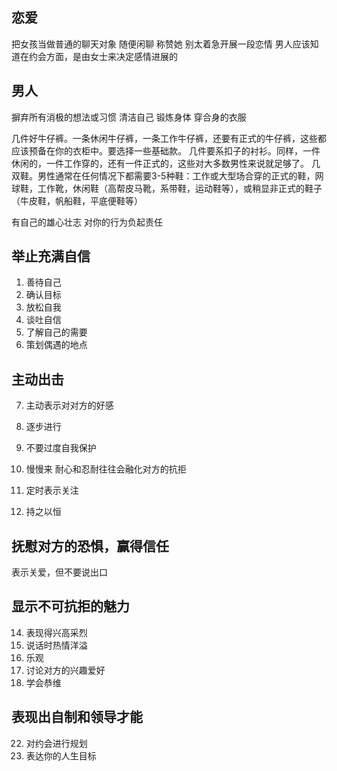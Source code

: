 ## 恋爱

把女孩当做普通的聊天对象
随便闲聊
称赞她
别太着急开展一段恋情
男人应该知道在约会方面，是由女士来决定感情进展的

## 男人
摒弃所有消极的想法或习惯
清洁自己
锻炼身体
穿合身的衣服

几件好牛仔裤。一条休闲牛仔裤，一条工作牛仔裤，还要有正式的牛仔裤，这些都应该预备在你的衣柜中。要选择一些基础款。
几件要系扣子的衬衫。同样，一件休闲的，一件工作穿的，还有一件正式的，这些对大多数男性来说就足够了。
几双鞋。男性通常在任何情况下都需要3-5种鞋：工作或大型场合穿的正式的鞋，网球鞋，工作靴，休闲鞋（高帮皮马靴，系带鞋，运动鞋等），或稍显非正式的鞋子（牛皮鞋，帆船鞋，平底便鞋等）

有自己的雄心壮志
对你的行为负起责任


## 举止充满自信

1. 善待自己
2. 确认目标
3. 放松自我
4. 谈吐自信
5. 了解自己的需要
6. 策划偶遇的地点

## 主动出击
7. 主动表示对对方的好感
8. 逐步进行
9. 不要过度自我保护
10. 慢慢来
耐心和忍耐往往会融化对方的抗拒

11. 定时表示关注
12. 持之以恒

## 抚慰对方的恐惧，赢得信任
表示关爱，但不要说出口

## 显示不可抗拒的魅力
14. 表现得兴高采烈
15. 说话时热情洋溢
16. 乐观
17. 讨论对方的兴趣爱好
18. 学会恭维

## 表现出自制和领导才能
22. 对约会进行规划
24. 表达你的人生目标
